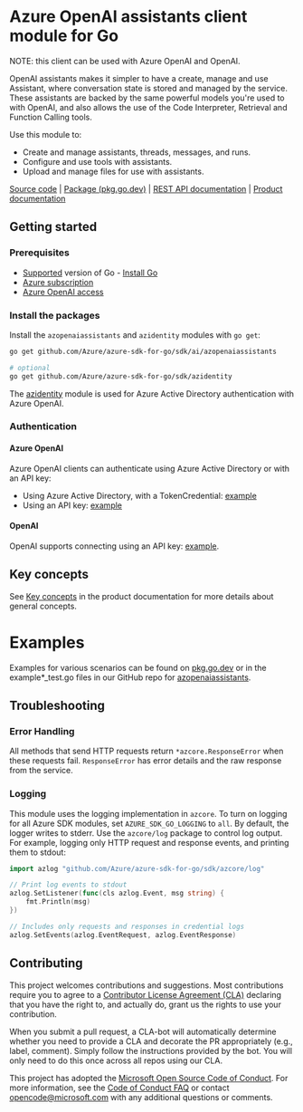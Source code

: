 # Azure OpenAI assistants client module for Go

NOTE: this client can be used with Azure OpenAI and OpenAI.

OpenAI assistants makes it simpler to have a create, manage and use Assistant, where conversation state is stored and managed by the service.  These assistants are backed by the same powerful models you're used to with OpenAI, and also allows the use of the Code Interpreter, Retrieval and Function Calling tools.

Use this module to:

- Create and manage assistants, threads, messages, and runs.
- Configure and use tools with assistants.
- Upload and manage files for use with assistants.

[Source code][azopenaiassistants_repo] | [Package (pkg.go.dev)][azopenaiassistants_pkg_go] | [REST API documentation][openai_rest_docs] | [Product documentation][openai_docs]

## Getting started

### Prerequisites

* [Supported](../../../README.md#go-version-support) version of Go  - [Install Go](https://go.dev/doc/install)
* [Azure subscription][azure_sub]
* [Azure OpenAI access][azure_openai_access]

### Install the packages

Install the `azopenaiassistants` and `azidentity` modules with `go get`:

```bash
go get github.com/Azure/azure-sdk-for-go/sdk/ai/azopenaiassistants

# optional
go get github.com/Azure/azure-sdk-for-go/sdk/azidentity
```

The [azidentity][azure_identity] module is used for Azure Active Directory authentication with Azure OpenAI.

### Authentication

#### Azure OpenAI

Azure OpenAI clients can authenticate using Azure Active Directory or with an API key:

* Using Azure Active Directory, with a TokenCredential: [example][azopenaiassistants_example_tokencredential]
* Using an API key: [example][azopenaiassistants_example_keycredential]

#### OpenAI

OpenAI supports connecting using an API key: [example][azopenaiassistants_example_openai].

## Key concepts

See [Key concepts][openai_key_concepts_assistants] in the product documentation for more details about general concepts.

# Examples

Examples for various scenarios can be found on [pkg.go.dev][azopenaiassistants_examples] or in the example*_test.go files in our GitHub repo for [azopenaiassistants][azopenaiassistants_github].

## Troubleshooting

### Error Handling

All methods that send HTTP requests return `*azcore.ResponseError` when these requests fail. `ResponseError` has error details and the raw response from the service.

### Logging

This module uses the logging implementation in `azcore`. To turn on logging for all Azure SDK modules, set `AZURE_SDK_GO_LOGGING` to `all`. By default, the logger writes to stderr. Use the `azcore/log` package to control log output. For example, logging only HTTP request and response events, and printing them to stdout:

```go
import azlog "github.com/Azure/azure-sdk-for-go/sdk/azcore/log"

// Print log events to stdout
azlog.SetListener(func(cls azlog.Event, msg string) {
	fmt.Println(msg)
})

// Includes only requests and responses in credential logs
azlog.SetEvents(azlog.EventRequest, azlog.EventResponse)
```

## Contributing

This project welcomes contributions and suggestions. Most contributions require you to agree to a [Contributor License Agreement (CLA)][cla] declaring that you have the right to, and actually do, grant us the rights to use your contribution.

When you submit a pull request, a CLA-bot will automatically determine whether you need to provide a CLA and decorate
the PR appropriately (e.g., label, comment). Simply follow the instructions provided by the bot. You will only need to
do this once across all repos using our CLA.

This project has adopted the [Microsoft Open Source Code of Conduct][coc]. For more information, see
the [Code of Conduct FAQ][coc_faq] or contact [opencode@microsoft.com][coc_contact] with any additional questions or
comments.

<!-- LINKS -->
[azure_openai_access]: https://learn.microsoft.com/azure/cognitive-services/openai/overview#how-do-i-get-access-to-azure-openai
[azopenaiassistants_repo]: https://github.com/Azure/azure-sdk-for-go/tree/main/sdk/ai/azopenaiassistants
[azopenaiassistants_pkg_go]: https://pkg.go.dev/github.com/Azure/azure-sdk-for-go/sdk/ai/azopenaiassistants
[azopenaiassistants_examples]: https://pkg.go.dev/github.com/Azure/azure-sdk-for-go/sdk/ai/azopenaiassistants#pkg-examples
[azopenaiassistants_example_tokencredential]: https://pkg.go.dev/github.com/Azure/azure-sdk-for-go/sdk/ai/azopenaiassistants#example-NewClient
[azopenaiassistants_example_keycredential]: https://pkg.go.dev/github.com/Azure/azure-sdk-for-go/sdk/ai/azopenaiassistants#example-NewClientWithKeyCredential
[azopenaiassistants_example_openai]: https://pkg.go.dev/github.com/Azure/azure-sdk-for-go/sdk/ai/azopenaiassistants#example-NewClientForOpenAI
[azopenaiassistants_github]: https://github.com/Azure/azure-sdk-for-go/blob/main/sdk/ai/azopenaiassistants
[azure_identity]: https://pkg.go.dev/github.com/Azure/azure-sdk-for-go/sdk/azidentity
[azure_sub]: https://azure.microsoft.com/free/
[openai_docs]: https://learn.microsoft.com/azure/cognitive-services/openai
[openai_key_concepts]: https://learn.microsoft.com/azure/cognitive-services/openai/overview#key-concepts
[openai_key_concepts_assistants]: https://platform.openai.com/docs/assistants/overview
[openai_rest_docs]: https://learn.microsoft.com/azure/cognitive-services/openai/reference
[cla]: https://cla.microsoft.com
[coc]: https://opensource.microsoft.com/codeofconduct/
[coc_faq]: https://opensource.microsoft.com/codeofconduct/faq/
[coc_contact]: mailto:opencode@microsoft.com
[azure_openai_quickstart]: https://learn.microsoft.com/azure/cognitive-services/openai/quickstart
